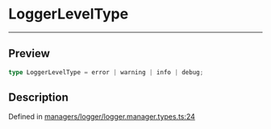

# LoggerLevelType

<div class="api-docs__separator" data-reactroot="">

---

</div><div class="api-docs__section">

## Preview

</div><div class="api-docs__preview type single">

```ts
type LoggerLevelType = error | warning | info | debug;
```

</div><div class="api-docs__section">

## Description

</div><div class="api-docs__description"><span class="api-docs__do-not-parse">



</span></div><p class="api-docs__definition">

Defined in [managers/logger/logger.manager.types.ts:24](https://github.com/BetterTyped/hyper-fetch/blob/d6c03b85/packages/core/src/managers/logger/logger.manager.types.ts#L24)

</p>